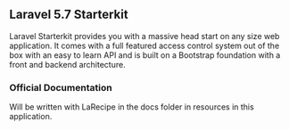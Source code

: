 ## Laravel 5.7 Starterkit

Laravel Starterkit provides you with a massive head start on any size web application. It comes with a full featured access control system out of the box with an easy to learn API and is built on a Bootstrap foundation with a front and backend architecture.

### Official Documentation

Will be written with LaRecipe in the docs folder in resources in this application.

